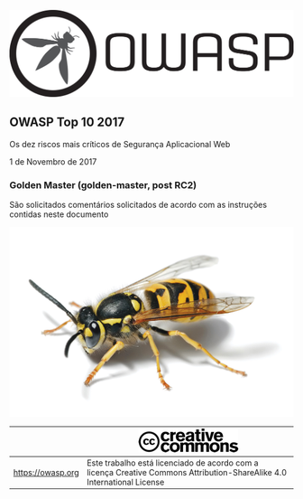 ![OWASP LOGO](images/OWASP_logo.png)

## OWASP Top 10 2017

Os dez riscos mais críticos de Segurança Aplicacional Web

1 de Novembro de 2017

### Golden Master (golden-master, post RC2)

São solicitados comentários solicitados de acordo com as instruções contidas neste documento

![WASP Logo URL TBA](images/front-wasp.png)

|  | ![Creative Commons License Logo](images/front-cc.png) |
| -- | -- |
| https://owasp.org | Este trabalho está licenciado de acordo com a licença Creative Commons Attribution-ShareAlike 4.0 International License |





